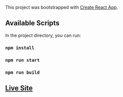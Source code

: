 This project was bootstrapped with [Create React App](https://github.com/facebook/create-react-app).

## Available Scripts

In the project directory, you can run:

### `npm install`

### `npm run start`

### `npm run build`

## [Live Site](https://muddy-bonus-1012.on.fleek.co/)
